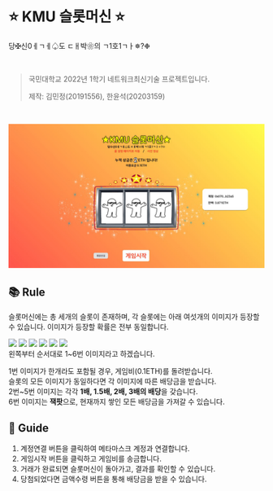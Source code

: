 # ⭐ KMU 슬롯머신 ⭐
당✠신0ㅔㄱㅔ♤도 ㄷㅐ박❀의 ㄱ1호1ㄱㅏ✵?❉

<br />

> 국민대학교 2022년 1학기 네트워크최신기술 프로젝트입니다.
> 
> 제작: 김민정(20191556), 한윤석(20203159)

<br />

![](https://github.com/minjj0905/kmu_slot/blob/main/%EA%B9%80%EB%AF%BC%EC%A0%95_%ED%95%9C%EC%9C%A4%EC%84%9D_page-0008.jpg?raw=true)


## 📚 Rule
슬롯머신에는 총 세개의 슬롯이 존재하며, 각 슬롯에는 아래 여섯개의 이미지가 등장할 수 있습니다.
이미지가 등장할 확률은 전부 동일합니다.
<div>
  <img width="100px" src="https://img1.daumcdn.net/thumb/R1280x0/?scode=mtistory2&fname=https%3A%2F%2Fblog.kakaocdn.net%2Fdn%2Fpaee7%2FbtrBst7nmrh%2FIKCczm0DLbWFlGo9gbZ8d0%2Fimg.png" />
  <img width="100px" src="https://img1.daumcdn.net/thumb/R1280x0/?scode=mtistory2&fname=https%3A%2F%2Fblog.kakaocdn.net%2Fdn%2FA5Soc%2FbtrBrusnQHe%2FxWm6VvKVp8RTrypj7kfM80%2Fimg.png" />
  <img width="100px" src="https://img1.daumcdn.net/thumb/R1280x0/?scode=mtistory2&fname=https%3A%2F%2Fblog.kakaocdn.net%2Fdn%2Fbf0FHZ%2FbtrBtDBC3Pt%2FA7detK7dpsNvsdkBoWIvs1%2Fimg.png" />
  <img width="100px" src="https://img1.daumcdn.net/thumb/R1280x0/?scode=mtistory2&fname=https%3A%2F%2Fblog.kakaocdn.net%2Fdn%2FZXVqA%2FbtrBtcQ8Wj5%2FLueUcd3ANAV5VJ1sTEr2gK%2Fimg.png" />
  <img width="100px" src="https://img1.daumcdn.net/thumb/R1280x0/?scode=mtistory2&fname=https%3A%2F%2Fblog.kakaocdn.net%2Fdn%2Fb3Tono%2FbtrBrOwINjL%2FsEbfAItTF8mEx4zOhPpMK0%2Fimg.png" />
  <img width="100px" src="https://img1.daumcdn.net/thumb/R1280x0/?scode=mtistory2&fname=https%3A%2F%2Fblog.kakaocdn.net%2Fdn%2FmJoZ5%2FbtrBs0jxkis%2FDk3nF7WpydNpqKKjRQkhA1%2Fimg.png" />
</div>
왼쪽부터 순서대로 1~6번 이미지라고 하겠습니다.
<br />

1번 이미지가 한개라도 포함될 경우, 게임비(0.1ETH)를 돌려받습니다.   
슬롯의 모든 이미지가 동일하다면 각 이미지에 따른 배당금을 받습니다.  
2번~5번 이미지는 각각 **1배, 1.5배, 2배, 3배의 배당**을 갖습니다.  
6번 이미지는 **잭팟**으로, 현재까지 쌓인 모든 배당금을 가져갈 수 있습니다. 


## 📝 Guide
1. 계정연결 버튼을 클릭하여 메타마스크 계정과 연결합니다.
2. 게임시작 버튼을 클릭하고 게임비를 송금합니다.
3. 거래가 완료되면 슬롯머신이 돌아가고, 결과를 확인할 수 있습니다.
4. 당첨되었다면 금액수령 버튼을 통해 배당금을 받을 수 있습니다.
